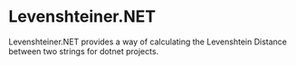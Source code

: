 # Levenshteiner.NET
Levenshteiner.NET provides a way of calculating the Levenshtein Distance between two strings for dotnet projects.

